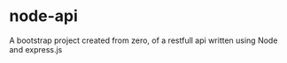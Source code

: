 # node-api

A bootstrap project created from zero, of a restfull api written using Node and express.js
